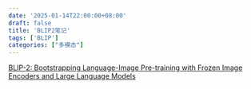 ```yaml
---
date: '2025-01-14T22:00:00+08:00'
draft: false
title: 'BLIP2笔记'
tags: ['BLIP']
categories: ["多模态"]
---
```


[BLIP-2: Bootstrapping Language-Image Pre-training with Frozen Image Encoders and Large Language Models](https://xves6ft58q.feishu.cn/docx/AGZfdV51lojPvtxruWQcODv8njc?from=from_copylink)
